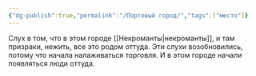 ```yaml
---
{"dg-publish":true,"permalink":"/Портовый город/","tags":["место"]}
---
```


Слух в том, что в этом городе [[Некроманты\|некроманты]], и там призраки, нежить, все это родом оттуда. Эти слухи возобновились, потому что начала налаживаться торговля. И в этом городе начали появляться люди оттуда.